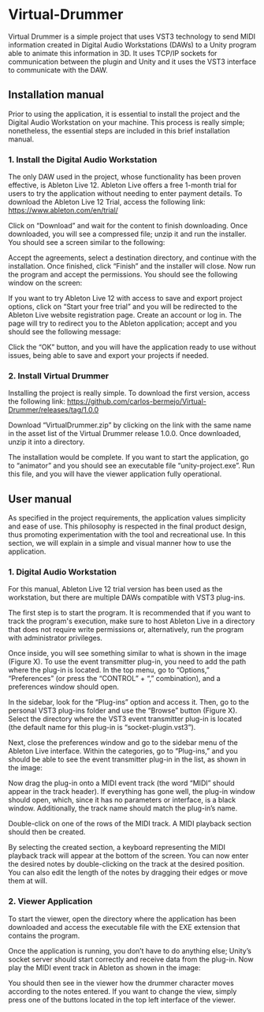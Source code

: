 # Virtual-Drummer
Virtual Drummer is a simple project that uses VST3 technology to send MIDI information created in Digital Audio Workstations (DAWs) to a Unity program able to animate this information in 3D. It uses TCP/IP sockets for communication between the plugin and Unity and it uses the VST3 interface to communicate with the DAW.

## Installation manual

Prior to using the application, it is essential to install the project and the Digital Audio Workstation on your machine. This process is really simple; nonetheless, the essential steps are included in this brief installation manual.

### 1. Install the Digital Audio Workstation
The only DAW used in the project, whose functionality has been proven effective, is Ableton Live 12. Ableton Live offers a free 1-month trial for users to try the application without needing to enter payment details.
To download the Ableton Live 12 Trial, access the following link: https://www.ableton.com/en/trial/

Click on “Download” and wait for the content to finish downloading. Once downloaded, you will see a compressed file; unzip it and run the installer. You should see a screen similar to the following:

Accept the agreements, select a destination directory, and continue with the installation. Once finished, click “Finish” and the installer will close. Now run the program and accept the permissions. You should see the following window on the screen:

If you want to try Ableton Live 12 with access to save and export project options, click on “Start your free trial” and you will be redirected to the Ableton Live website registration page. Create an account or log in. The page will try to redirect you to the Ableton application; accept and you should see the following message:

Click the “OK” button, and you will have the application ready to use without issues, being able to save and export your projects if needed.

### 2. Install Virtual Drummer
Installing the project is really simple. To download the first version, access the following link: https://github.com/carlos-bermejo/Virtual-Drummer/releases/tag/1.0.0

Download “VirtualDrummer.zip” by clicking on the link with the same name in the asset list of the Virtual Drummer release 1.0.0. Once downloaded, unzip it into a directory.

The installation would be complete. If you want to start the application, go to “animator” and you should see an executable file “unity-project.exe”. Run this file, and you will have the viewer application fully operational.

## User manual

As specified in the project requirements, the application values simplicity and ease of use. This philosophy is respected in the final product design, thus promoting experimentation with the tool and recreational use. In this section, we will explain in a simple and visual manner how to use the application.

### 1. Digital Audio Workstation
For this manual, Ableton Live 12 trial version has been used as the workstation, but there are multiple DAWs compatible with VST3 plug-ins.

The first step is to start the program. It is recommended that if you want to track the program's execution, make sure to host Ableton Live in a directory that does not require write permissions or, alternatively, run the program with administrator privileges.

Once inside, you will see something similar to what is shown in the image (Figure X). To use the event transmitter plug-in, you need to add the path where the plug-in is located. In the top menu, go to “Options,” “Preferences” (or press the “CONTROL” + “,” combination), and a preferences window should open.

In the sidebar, look for the “Plug-ins” option and access it. Then, go to the personal VST3 plug-ins folder and use the “Browse” button (Figure X). Select the directory where the VST3 event transmitter plug-in is located (the default name for this plug-in is “socket-plugin.vst3”).

Next, close the preferences window and go to the sidebar menu of the Ableton Live interface. Within the categories, go to “Plug-ins,” and you should be able to see the event transmitter plug-in in the list, as shown in the image:

Now drag the plug-in onto a MIDI event track (the word “MIDI” should appear in the track header). If everything has gone well, the plug-in window should open, which, since it has no parameters or interface, is a black window. Additionally, the track name should match the plug-in’s name.

Double-click on one of the rows of the MIDI track. A MIDI playback section should then be created.

By selecting the created section, a keyboard representing the MIDI playback track will appear at the bottom of the screen. You can now enter the desired notes by double-clicking on the track at the desired position. You can also edit the length of the notes by dragging their edges or move them at will.

### 2. Viewer Application
To start the viewer, open the directory where the application has been downloaded and access the executable file with the EXE extension that contains the program.

Once the application is running, you don’t have to do anything else; Unity’s socket server should start correctly and receive data from the plug-in. Now play the MIDI event track in Ableton as shown in the image:

You should then see in the viewer how the drummer character moves according to the notes entered. If you want to change the view, simply press one of the buttons located in the top left interface of the viewer.
